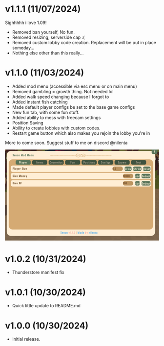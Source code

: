 # v1.1.1 (11/07/2024)

Sighhhhh i love 1.09!

- Removed ban yourself, No fun.
- Removed resizing, serverside cap :(
- Removed custom lobby code creation. Replacement will be put in place someday...
- Nothing else other than this really...

# v1.1.0 (11/03/2024)

- Added mod menu (accessible via esc menu or on main menu)
- Removed gambling = growth thing. Not needed lol
- Added walk speed changing because I forgot to
- Added instant fish catching
- Made default player configs be set to the base game configs
- New fun tab, with some fun stuff.
- Added ability to mess with freecam settings
- Position Saving
- Ability to create lobbies with custom codes.
- Restart game button which also makes you rejoin the lobby you're in

More to come soon. Suggest stuff to me on discord @nilenta

![mod menu](https://github.com/nilenta/data/blob/main/windows-352-editor-64bit_ZBs8u9MnVS.png?raw=true)

# v1.0.2 (10/31/2024)

- Thunderstore manifest fix

# v1.0.1 (10/30/2024)

- Quick little update to README.md

# v1.0.0 (10/30/2024)

- Initial release.